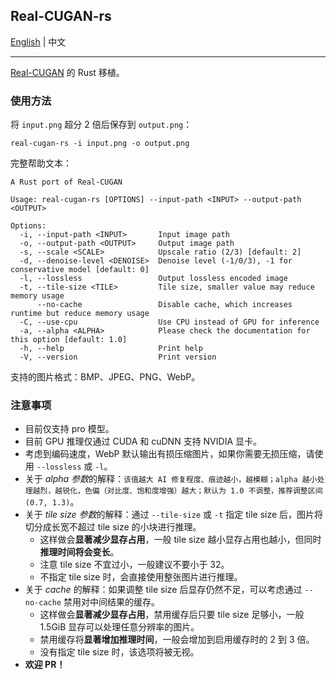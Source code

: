 ## Real-CUGAN-rs

[English](./README.md) | 中文

---

[Real-CUGAN](https://github.com/bilibili/ailab/tree/main/Real-CUGAN) 的 Rust 移植。

### 使用方法

将 `input.png` 超分 2 倍后保存到 `output.png`：

```shell
real-cugan-rs -i input.png -o output.png
```

完整帮助文本：

```console
A Rust port of Real-CUGAN

Usage: real-cugan-rs [OPTIONS] --input-path <INPUT> --output-path <OUTPUT>

Options:
  -i, --input-path <INPUT>       Input image path
  -o, --output-path <OUTPUT>     Output image path
  -s, --scale <SCALE>            Upscale ratio (2/3) [default: 2]
  -d, --denoise-level <DENOISE>  Denoise level (-1/0/3), -1 for conservative model [default: 0]
  -l, --lossless                 Output lossless encoded image
  -t, --tile-size <TILE>         Tile size, smaller value may reduce memory usage
      --no-cache                 Disable cache, which increases runtime but reduce memory usage
  -C, --use-cpu                  Use CPU instead of GPU for inference
  -a, --alpha <ALPHA>            Please check the documentation for this option [default: 1.0]
  -h, --help                     Print help
  -V, --version                  Print version
```

支持的图片格式：BMP、JPEG、PNG、WebP。

### 注意事项

- 目前仅支持 pro 模型。
- 目前 GPU 推理仅通过 CUDA 和 cuDNN 支持 NVIDIA 显卡。
- 考虑到编码速度，WebP 默认输出有损压缩图片，如果你需要无损压缩，请使用 `--lossless` 或 `-l`。
- 关于 *alpha 参数*的解释：`该值越大 AI 修复程度、痕迹越小，越模糊；alpha 越小处理越烈，越锐化，色偏（对比度、饱和度增强）越大；默认为 1.0 不调整，推荐调整区间 (0.7, 1.3)`。
- 关于 *tile size 参数*的解释：通过 `--tile-size` 或 `-t` 指定 tile size 后，图片将切分成长宽不超过 tile size 的小块进行推理。
  - 这样做会**显著减少显存占用**，一般 tile size 越小显存占用也越小，但同时**推理时间将会变长**。
  - 注意 tile size 不宜过小，一般建议不要小于 32。
  - 不指定 tile size 时，会直接使用整张图片进行推理。
- 关于 _cache_ 的解释：如果调整 tile size 后显存仍然不足，可以考虑通过 `--no-cache` 禁用对中间结果的缓存。
  - 这样做会**显著减少显存占用**，禁用缓存后只要 tile size 足够小，一般 1.5GiB 显存可以处理任意分辨率的图片。
  - 禁用缓存将**显著增加推理时间**，一般会增加到启用缓存时的 2 到 3 倍。
  - 没有指定 tile size 时，该选项将被无视。
- **欢迎 PR！**
